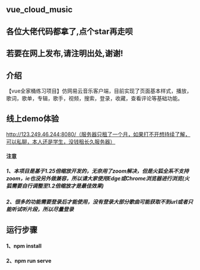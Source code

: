 ## vue_cloud_music


## 各位大佬代码都拿了,点个star再走呗

## 若要在网上发布,请注明出处,谢谢!


## 介绍

【vue全家桶练习项目】仿网易云音乐客户端，目前实现了页面基本样式，播放，歌词，歌单，专辑，歌手，视频，搜索，登录，收藏，查看评论等基础功能。


## 线上demo体验

http://123.249.46.244:8080/（服务器只租了一个月，如果打不开想持续了解，可以私聊，本人还是学生，没钱租长久服务器）


#### 注意

##### 1、本项目是基于1.25倍缩放开发的，无奈用了zoom解决，但是火狐全系不支持zoom，ie也没另外做兼容，所以请大家使用Edge或Chrome浏览器进行浏览(火狐需要自行调整至1.2倍缩放才是最佳效果)

##### 2、很多的功能需要登录后才能使用，没有登录大部分歌曲可能获取不到url或者只能听试听片段，所以尽量登录


## 运行步骤

#### 1、npm install

#### 2、npm run serve

